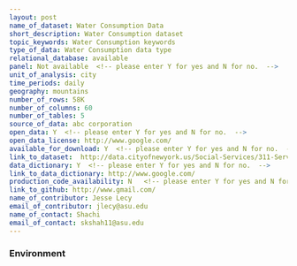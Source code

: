 ```yaml
---
layout: post
name_of_dataset: Water Consumption Data
short_description: Water Consumption dataset
topic_keywords: Water Consumption keywords
type_of_data: Water Consumption data type
relational_database: available
panel: Not available  <!-- please enter Y for yes and N for no.  --> 
unit_of_analysis: city
time_periods: daily
geography: mountains
number_of_rows: 58K
number_of_columns: 60
number_of_tables: 5
source_of_data: abc corporation
open_data: Y  <!-- please enter Y for yes and N for no.  --> 
open_data_license: http://www.google.com/
available_for_download: Y  <!-- please enter Y for yes and N for no.  --> 
link_to_dataset:  http://data.cityofnewyork.us/Social-Services/311-Service-Requests-from-2010-to-Present/erm2-nwe9
data_dictionary: Y  <!-- please enter Y for yes and N for no.  --> 
link_to_data_dictionary: http://www.google.com/
production_code_availability: N   <!-- please enter Y for yes and N for no.  --> 
link_to_github: http://www.gmail.com/
name_of_contributor: Jesse Lecy
email_of_contributor: jlecy@asu.edu
name_of_contact: Shachi
email_of_contact: skshah11@asu.edu 
---
```


### Environment